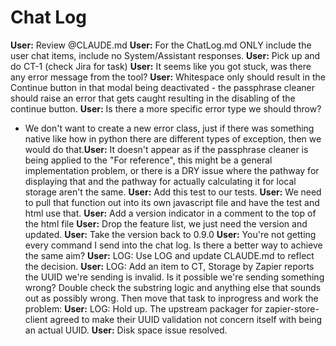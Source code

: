# Chat Log

**User:** Review @CLAUDE.md
**User:** For the ChatLog.md ONLY include the user chat items, include no System/Assistant responses.
**User:** Pick up and do CT-1 (check Jira for task)
**User:** It seems like you got stuck, was there any error message from the tool?
**User:** Whitespace only should result in the Continue button in that modal being deactivated - the passphrase cleaner should raise an error that gets caught resulting in the disabling of the continue button.
**User:** Is there a more specific error type we should throw?
* We don't want to create a new error class, just if there was something native like how in python there are different types of exception, then we would do that.**User:** It doesn't appear as if the passphrase cleaner is being applied to the "For reference", this might be a general implementation problem, or there is a DRY issue where the pathway for displaying that and the pathway for actually calculating it for local storage aren't the same.
**User:** Add this test to our tests.
**User:** We need to pull that function out into its own javascript file and have the test and html use that.
**User:** Add a version indicator in a comment to the top of the html file
**User:** Drop the feature list, we just need the version and updated.
**User:** Take the version back to 0.9.0
**User:** You're not getting every command I send into the chat log. Is there a better way to achieve the same aim?
**User:** LOG: Use LOG and update CLAUDE.md to reflect the decision.
**User:** LOG: Add an item to CT, Storage by Zapier reports the UUID we're sending is invalid. Is it possible we're sending something wrong? Double check the substring logic and anything else that sounds out as possibly wrong. Then move that task to inprogress and work the problem:
**User:** LOG: Hold up. The upstream packager for zapier-store-client agreed to make their UUID validation not concern itself with being an actual UUID.
**User:** Disk space issue resolved.
